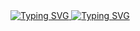 <a href="https://github.com/htmlgxn">
    <img src="https://readme-typing-svg.demolab.com?font=Nano+Sans+Mono&size=16&duration=2000&pause=500&color=A1942D&multiline=true&width=435&height=28&lines=Ben+Chitty+%7C+htmlgxn" alt="Typing SVG" />
    <img src="https://readme-typing-svg.demolab.com?font=Nano+Sans+Mono&size=14&duration=2000&pause=500&color=A1942D&multiline=true&width=435&height=25&lines=Free+and+open-source+%2B+decentralization" alt="Typing SVG" />
</a>
